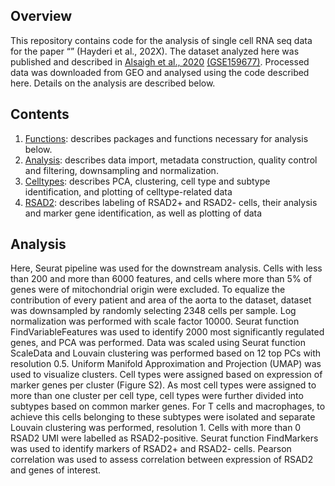 ## Overview

This repository contains code for the analysis of single cell RNA seq
data for the paper “” (Hayderi et al., 202X). The dataset analyzed here
was published and described in
<a href="https://www.nature.com/articles/s42003-022-04056-7">Alsaigh et
al., 2020</a>
<a href="https://www.ncbi.nlm.nih.gov/geo/query/acc.cgi?acc=GSE159677">(GSE159677)</a>.
Processed data was downloaded from GEO and analysed using the code
described here. Details on the analysis are described below.

## Contents

<ol>
<li>
<a href="https://github.com/ImmunoBioLab/Hayderi2023/blob/main/Analysis.R">Functions</a>:
describes packages and functions necessary for analysis below.
</li>
<li>
<a href="https://github.com/ImmunoBioLab/Hayderi2023/blob/main/Analysis.R">Analysis</a>:
describes data import, metadata construction, quality control and
filtering, downsampling and normalization.
</li>
<li>
<a href="https://github.com/ImmunoBioLab/Hayderi2023/blob/main/Celltypes.R">Celltypes</a>:
describes PCA, clustering, cell type and subtype identification, and
plotting of celltype-related data
</li>
<li>
<a href="https://github.com/ImmunoBioLab/Hayderi2023/blob/main/RSAD2.R">RSAD2</a>:
describes labeling of RSAD2+ and RSAD2- cells, their analysis and marker
gene identification, as well as plotting of data
</li>
</ol>

## Analysis

Here, Seurat pipeline was used for the downstream analysis. Cells with
less than 200 and more than 6000 features, and cells where more than 5%
of genes were of mitochondrial origin were excluded. To equalize the
contribution of every patient and area of the aorta to the dataset,
dataset was downsampled by randomly selecting 2348 cells per sample. Log
normalization was performed with scale factor 10000. Seurat function
FindVariableFeatures was used to identify 2000 most significantly
regulated genes, and PCA was performed. Data was scaled using Seurat
function ScaleData and Louvain clustering was performed based on 12 top
PCs with resolution 0.5. Uniform Manifold Approximation and Projection
(UMAP) was used to visualize clusters. Cell types were assigned based on
expression of marker genes per cluster (Figure S2). As most cell types
were assigned to more than one cluster per cell type, cell types were
further divided into subtypes based on common marker genes. For T cells
and macrophages, to achieve this cells belonging to these subtypes were
isolated and separate Louvain clustering was performed, resolution 1.
Cells with more than 0 RSAD2 UMI were labelled as RSAD2-positive. Seurat
function FindMarkers was used to identify markers of RSAD2+ and RSAD2-
cells. Pearson correlation was used to assess correlation between
expression of RSAD2 and genes of interest.

